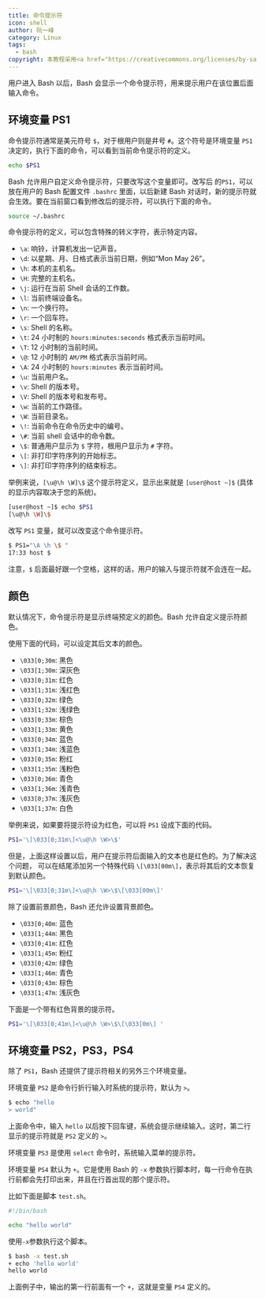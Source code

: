 ```yaml
---
title: 命令提示符
icon: shell
author: 阮一峰
category: Linux
tags:
  - bash
copyright: 本教程采用<a href="https://creativecommons.org/licenses/by-sa/3.0/deed.zh">知识共享 署名-相同方式共享 3.0协议</a>
---
```


用户进入 Bash 以后，Bash 会显示一个命令提示符，用来提示用户在该位置后面输入命令。

<!-- more -->

## 环境变量 PS1

命令提示符通常是美元符号 `$`，对于根用户则是井号 `#`。这个符号是环境变量 `PS1` 决定的，执行下面的命令，可以看到当前命令提示符的定义。

```bash
echo $PS1
```

Bash 允许用户自定义命令提示符，只要改写这个变量即可。改写后 的`PS1`，可以放在用户的 Bash 配置文件 `.bashrc` 里面，以后新建 Bash 对话时，新的提示符就会生效。要在当前窗口看到修改后的提示符，可以执行下面的命令。

```bash
source ~/.bashrc
```

命令提示符的定义，可以包含特殊的转义字符，表示特定内容。

- `\a`: 响铃，计算机发出一记声音。
- `\d`: 以星期、月、日格式表示当前日期，例如“Mon May 26”。
- `\h`: 本机的主机名。
- `\H`: 完整的主机名。
- `\j`: 运行在当前 Shell 会话的工作数。
- `\l`: 当前终端设备名。
- `\n`: 一个换行符。
- `\r`: 一个回车符。
- `\s`: Shell 的名称。
- `\t`: 24 小时制的 `hours:minutes:seconds` 格式表示当前时间。
- `\T`: 12 小时制的当前时间。
- `\@`: 12 小时制的 `AM/PM` 格式表示当前时间。
- `\A`: 24 小时制的 `hours:minutes` 表示当前时间。
- `\u`: 当前用户名。
- `\v`: Shell 的版本号。
- `\V`: Shell 的版本号和发布号。
- `\w`: 当前的工作路径。
- `\W`: 当前目录名。
- `\!`: 当前命令在命令历史中的编号。
- `\#`: 当前 shell 会话中的命令数。
- `\$`: 普通用户显示为 `$` 字符，根用户显示为 `#` 字符。
- `\[`: 非打印字符序列的开始标志。
- `\]`: 非打印字符序列的结束标志。

举例来说，`[\u@\h \W]\$` 这个提示符定义，显示出来就是 `[user@host ~]$` (具体的显示内容取决于您的系统)。

```bash
[user@host ~]$ echo $PS1
[\u@\h \W]\$
```

改写 `PS1` 变量，就可以改变这个命令提示符。

```bash
$ PS1="\A \h \$ "
17:33 host $
```

注意，`$` 后面最好跟一个空格，这样的话，用户的输入与提示符就不会连在一起。

## 颜色

默认情况下，命令提示符是显示终端预定义的颜色。Bash 允许自定义提示符颜色。

使用下面的代码，可以设定其后文本的颜色。

- `\033[0;30m`: 黑色
- `\033[1;30m`: 深灰色
- `\033[0;31m`: 红色
- `\033[1;31m`: 浅红色
- `\033[0;32m`: 绿色
- `\033[1;32m`: 浅绿色
- `\033[0;33m`: 棕色
- `\033[1;33m`: 黄色
- `\033[0;34m`: 蓝色
- `\033[1;34m`: 浅蓝色
- `\033[0;35m`: 粉红
- `\033[1;35m`: 浅粉色
- `\033[0;36m`: 青色
- `\033[1;36m`: 浅青色
- `\033[0;37m`: 浅灰色
- `\033[1;37m`: 白色

举例来说，如果要将提示符设为红色，可以将 `PS1` 设成下面的代码。

```bash
PS1='\[\033[0;31m\]<\u@\h \W>\$'
```

但是，上面这样设置以后，用户在提示符后面输入的文本也是红色的。为了解决这个问题， 可以在结尾添加另一个特殊代码 `\[\033[00m\]`，表示将其后的文本恢复到默认颜色。

```bash
PS1='\[\033[0;31m\]<\u@\h \W>\$\[\033[00m\]'
```

除了设置前景颜色，Bash 还允许设置背景颜色。

- `\033[0;40m`: 蓝色
- `\033[1;44m`: 黑色
- `\033[0;41m`: 红色
- `\033[1;45m`: 粉红
- `\033[0;42m`: 绿色
- `\033[1;46m`: 青色
- `\033[0;43m`: 棕色
- `\033[1;47m`: 浅灰色

下面是一个带有红色背景的提示符。

```bash
PS1='\[\033[0;41m\]<\u@\h \W>\$\[\033[0m\] '
```

## 环境变量 PS2，PS3，PS4

除了 `PS1`，Bash 还提供了提示符相关的另外三个环境变量。

环境变量 `PS2` 是命令行折行输入时系统的提示符，默认为 `>`。

```bash
$ echo "hello
> world"
```

上面命令中，输入 `hello` 以后按下回车键，系统会提示继续输入。这时，第二行显示的提示符就是 `PS2` 定义的 `>`。

环境变量 `PS3` 是使用 `select` 命令时，系统输入菜单的提示符。

环境变量 `PS4` 默认为 `+`。它是使用 Bash 的 `-x` 参数执行脚本时，每一行命令在执行前都会先打印出来，并且在行首出现的那个提示符。

比如下面是脚本 `test.sh`。

```bash
#!/bin/bash

echo "hello world"
```

使用`-x`参数执行这个脚本。

```bash
$ bash -x test.sh
+ echo 'hello world'
hello world
```

上面例子中，输出的第一行前面有一个 `+`，这就是变量 `PS4` 定义的。
